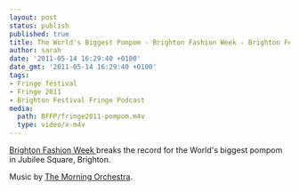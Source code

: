 ```yaml
---
layout: post
status: publish
published: true
title: The World's Biggest Pompom - Brighton Fashion Week - Brighton Festival Fringe 2011
author: sarah
date: '2011-05-14 16:29:40 +0100'
date_gmt: '2011-05-14 16:29:40 +0100'
tags:
- Fringe festival
- Fringe 2011
- Brighton Festival Fringe Podcast
media:
  path: BFFP/fringe2011-pompom.m4v
  type: video/x-m4v
---
```

<a href="http://www.brightonfashionweek.com/" target="_blank">
Brighton Fashion Week </a> breaks the record for the World's biggest pompom in 
Jubilee Square, Brighton.

Music by <a href="https://www.facebook.com/MorningOrchestraFanpage" target="_blank">
The Morning Orchestra</a>.
